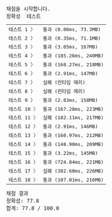<pre class="console-content"><div></div><div class="console-heading">채점을 시작합니다.</div><div class="console-message">정확성  테스트</div><table class="console-test-group" data-category="correctness"><tbody><tr data-testcase-id="90267"><td valign="top" class="td-label">테스트 1 <span>〉</span></td><td class="result passed">통과 (0.06ms, 73.3MB)</td></tr><tr data-testcase-id="90268"><td valign="top" class="td-label">테스트 2 <span>〉</span></td><td class="result passed">통과 (0.35ms, 71.1MB)</td></tr><tr data-testcase-id="90269"><td valign="top" class="td-label">테스트 3 <span>〉</span></td><td class="result passed">통과 (3.05ms, 167MB)</td></tr><tr data-testcase-id="90270"><td valign="top" class="td-label">테스트 4 <span>〉</span></td><td class="result passed">통과 (185.26ms, 240MB)</td></tr><tr data-testcase-id="90271"><td valign="top" class="td-label">테스트 5 <span>〉</span></td><td class="result passed">통과 (168.27ms, 218MB)</td></tr><tr data-testcase-id="90272"><td valign="top" class="td-label">테스트 6 <span>〉</span></td><td class="result passed">통과 (2.91ms, 147MB)</td></tr><tr data-testcase-id="90273"><td valign="top" class="td-label">테스트 7 <span>〉</span></td><td class="result failed">실패 (런타임 에러)</td></tr><tr data-testcase-id="90274"><td valign="top" class="td-label">테스트 8 <span>〉</span></td><td class="result failed">실패 (런타임 에러)</td></tr><tr data-testcase-id="90275"><td valign="top" class="td-label">테스트 9 <span>〉</span></td><td class="result passed">통과 (2.83ms, 158MB)</td></tr><tr data-testcase-id="90276"><td valign="top" class="td-label">테스트 10 <span>〉</span></td><td class="result passed">통과 (167.28ms, 223MB)</td></tr><tr data-testcase-id="90277"><td valign="top" class="td-label">테스트 11 <span>〉</span></td><td class="result failed">실패 (182.11ms, 217MB)</td></tr><tr data-testcase-id="90278"><td valign="top" class="td-label">테스트 12 <span>〉</span></td><td class="result passed">통과 (2.91ms, 146MB)</td></tr><tr data-testcase-id="90279"><td valign="top" class="td-label">테스트 13 <span>〉</span></td><td class="result passed">통과 (160.97ms, 212MB)</td></tr><tr data-testcase-id="90280"><td valign="top" class="td-label">테스트 14 <span>〉</span></td><td class="result passed">통과 (148.90ms, 209MB)</td></tr><tr data-testcase-id="90281"><td valign="top" class="td-label">테스트 15 <span>〉</span></td><td class="result passed">통과 (3.22ms, 145MB)</td></tr><tr data-testcase-id="90282"><td valign="top" class="td-label">테스트 16 <span>〉</span></td><td class="result passed">통과 (724.84ms, 221MB)</td></tr><tr data-testcase-id="90283"><td valign="top" class="td-label">테스트 17 <span>〉</span></td><td class="result failed">실패 (382.60ms, 226MB)</td></tr><tr data-testcase-id="90284"><td valign="top" class="td-label">테스트 18 <span>〉</span></td><td class="result passed">통과 (107.01ms, 216MB)</td></tr></tbody></table><div class="console-heading">채점 결과</div><div class="console-message">정확성: 77.8</div><div class="console-message">합계: 77.8 / 100.0</div></pre>